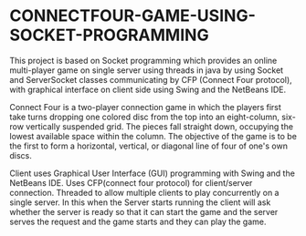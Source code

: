 # CONNECTFOUR-GAME-USING-SOCKET-PROGRAMMING
This project is based on Socket programming which provides an
online multi-player game on single server using threads in java by
using Socket and ServerSocket classes communicating by CFP
(Connect Four protocol), with graphical interface on client side using
Swing and the NetBeans IDE.

Connect Four is a two-player connection game in which
the players first take turns dropping one colored disc
from the top into an eight-column, six-row vertically
suspended grid. The pieces fall straight down, occupying
the lowest available space within the column. The
objective of the game is to be the first to form a
horizontal, vertical, or diagonal line of four of one's own
discs.

Client uses Graphical User Interface (GUI) programming
with Swing and the NetBeans IDE. Uses CFP(connect
four protocol) for client/server connection. Threaded to
allow multiple clients to play concurrently on a single
server. In this when the Server starts running the client
will ask whether the server is ready so that it can start
the game and the server serves the request and the
game starts and they can play the game.
